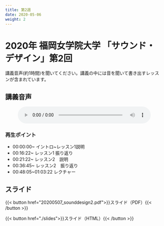 ```yaml
---
title: 第2週
date: 2020-05-06
weight: 2
---
```



# 2020年 福岡女学院大学 「サウンド・デザイン」第2回

講義音声(約1時間)を聞いてください。講義の中には音を聞いて書き出すレッスンが含まれています。

## 講義音声

<figure>
    <audio
        controls preload="metadata" 
         style="width:100%;">
        <source src="/docs/2020/fukujo-sounddesign/class-2/sounddesign-2.opus">
        <source src="/docs/2020/fukujo-sounddesign/class-2/sounddesign-2.m4a">

            Your browser does not support the
            <code>audio</code> element.
    </audio>
        <figcaption>講義音声</figcaption>

</figure>

### 再生ポイント

- 00:00:00~ イントロ~レッスン1説明
- 00:16:22~ レッスン1  振り返り
- 00:21:22~ レッスン2　説明
- 00:36:45~ レッスン2　振り返り
- 00:48:05~01:03:22 レクチャー

## スライド

{{< button href="20200507_sounddesign2.pdf">}}スライド（PDF）{{< /button >}}

{{< button href="./slides">}}スライド（HTML）{{< /button >}}
